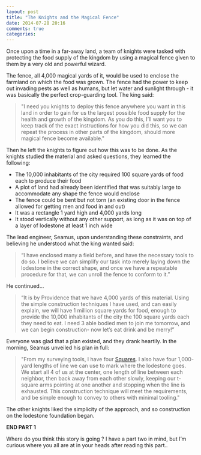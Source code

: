 ```yaml
---
layout: post
title: "The Knights and the Magical Fence"
date: 2014-07-28 20:16
comments: true
categories:
---
```


Once upon a time in a far-away land, a team of knights were tasked with protecting the food supply of the kingdom by using a magical fence given to them by a very old and powerful wizard.

The fence, all 4,000 magical yards of it, would be used to enclose the farmland on which the food was grown. The fence had the power to keep out invading pests as well as humans, but let water and sunlight through - it was basically the perfect crop-guarding tool. The king said:

> "I need you knights to deploy this fence anywhere you want in this land in order to gain for us the largest possible food supply for the health and growth of the kingdom. As you do this, I’ll want you to keep track of the exact instructions for how you did this, so we can repeat the process in other parts of the kingdom, should more magical fence become available."

Then he left the knights to figure out how this was to be done. As the knights studied the material and asked questions, they learned the following:

  - The 10,000 inhabitants of the city required 100 square yards of food each to produce their food
  - A plot of land had already been identified that was suitably large to accommodate any shape the fence would enclose
  - The fence could be bent but not torn (an existing door in the fence allowed for getting men and food in and out)
  - It was a rectangle 1 yard high and 4,000 yards long
  - It stood vertically without any other support, as long as it was on top of a layer of lodestone at least 1 inch wide

The lead engineer, Seamus, upon understanding these constraints, and believing he understood what the king wanted said:
> “I have enclosed many a field before, and have the necessary tools to do so. I believe we can simplify our task into merely laying down the lodestone in the correct shape, and once we have a repeatable procedure for that, we can unroll the fence to conform to it.”

He continued...

> “It is by Providence that we have 4,000 yards of this material. Using the simple construction techniques I have used, and can easily explain, we will have 1 million square yards for food, enough to provide the 10,000 inhabitants of the city the 100 square yards each they need to eat. I need 3 able bodied men to join me tomorrow, and we can begin construction-  now let’s eat drink and be merry!”

Everyone was glad that a plan existed, and they drank heartily.
In the morning, Seamus unveiled his plan in full:

> "From my surveying tools, I have four [Squares](http://en.wikipedia.org/wiki/Steel_square). I also have four 1,000-yard lengths of line we can use to mark where the lodestone goes. We start all 4 of us at the center, one length of line between each neighbor, then back away from each other slowly, keeping our t-square arms pointing at one another and stopping when the line is exhausted. This construction technique will meet the requirements, and be simple enough to convey to others with minimal tooling."

The other knights liked the simplicity of the approach, and so construction on the lodestone foundation began.

**END PART 1**

Where do you think this story is going ? I have a part two in mind, but I’m curious where you all are at in your heads after reading this part..
